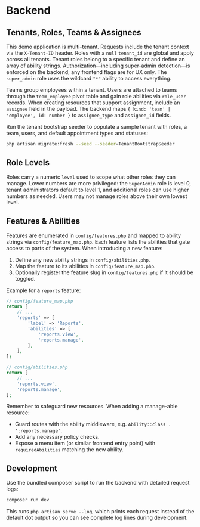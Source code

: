 # Backend

## Tenants, Roles, Teams & Assignees

This demo application is multi-tenant. Requests include the tenant context via the `X-Tenant-ID` header. Roles with a `null` `tenant_id` are global and apply across all tenants. Tenant roles belong to a specific tenant and define an array of ability strings. Authorization—including super-admin detection—is enforced on the backend; any frontend flags are for UX only. The `super_admin` role uses the wildcard `"*"` ability to access everything.

Teams group employees within a tenant. Users are attached to teams through the `team_employee` pivot table and gain role abilities via `role_user` records. When creating resources that support assignment, include an `assignee` field in the payload. The backend maps `{ kind: 'team' | 'employee', id: number }` to `assignee_type` and `assignee_id` fields.

Run the tenant bootstrap seeder to populate a sample tenant with roles, a team, users, and default appointment types and statuses:

```bash
php artisan migrate:fresh --seed --seeder=TenantBootstrapSeeder
```

## Role Levels

Roles carry a numeric `level` used to scope what other roles they can manage. Lower numbers are more privileged: the `SuperAdmin` role is level 0, tenant administrators default to level 1, and additional roles can use higher numbers as needed. Users may not manage roles above their own lowest level.

## Features & Abilities

Features are enumerated in `config/features.php` and mapped to ability strings via `config/feature_map.php`. Each feature lists the abilities that gate access to parts of the system. When introducing a new feature:

1. Define any new ability strings in `config/abilities.php`.
2. Map the feature to its abilities in `config/feature_map.php`.
3. Optionally register the feature slug in `config/features.php` if it should be toggled.

Example for a `reports` feature:

```php
// config/feature_map.php
return [
    // ...
    'reports' => [
        'label' => 'Reports',
        'abilities' => [
            'reports.view',
            'reports.manage',
        ],
    ],
];
```

```php
// config/abilities.php
return [
    // ...
    'reports.view',
    'reports.manage',
];
```

Remember to safeguard new resources. When adding a manage-able resource:

- Guard routes with the ability middleware, e.g. `Ability::class . ':reports.manage'`.
- Add any necessary policy checks.
- Expose a menu item (or similar frontend entry point) with `requiredAbilities` matching the new ability.

## Development

Use the bundled composer script to run the backend with detailed request logs:

```bash
composer run dev
```

This runs `php artisan serve --log`, which prints each request instead of the
default dot output so you can see complete log lines during development.
